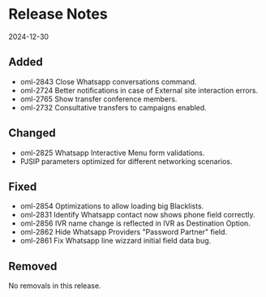 # Release Notes
2024-12-30

## Added

- oml-2843 Close Whatsapp conversations command.
- oml-2724 Better notifications in case of External site interaction errors.
- oml-2765 Show transfer conference members.
- oml-2732 Consultative transfers to campaigns enabled.

## Changed

- oml-2825 Whatsapp Interactive Menu form validations.
- PJSIP parameters optimized for different networking scenarios.

## Fixed

- oml-2854 Optimizations to allow loading big Blacklists.
- oml-2831 Identify Whatsapp contact now shows phone field correctly. 
- oml-2856 IVR name change is reflected in IVR as Destination Option.
- oml-2862 Hide Whatsapp Providers "Password Partner" field.
- oml-2861 Fix Whatsapp line wizzard initial field data bug.

## Removed

No removals in this release.
